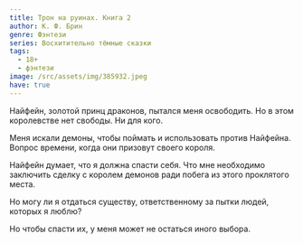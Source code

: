 ```yaml
---
title: Трон на руинах. Книга 2
author: К. Ф. Брин
genre: Фэнтези
series: Восхитительно тёмные сказки
tags:
  - 18+
  - фэнтези
image: /src/assets/img/385932.jpeg
have: true
---
```

Найфейн, золотой принц драконов, пытался меня освободить. Но в этом королевстве нет свободы. Ни для кого.

Меня искали демоны, чтобы поймать и использовать против Найфейна. Вопрос времени, когда они призовут своего короля.

Найфейн думает, что я должна спасти себя. Что мне необходимо заключить сделку с королем демонов ради побега из этого проклятого места.

Но могу ли я отдаться существу, ответственному за пытки людей, которых я люблю?

Но чтобы спасти их, у меня может не остаться иного выбора.
